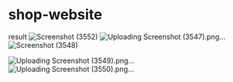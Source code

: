 # shop-website 
result
![Screenshot (3552)](https://github.com/aarthi2927/shop-website/assets/131766048/57857299-5ce4-4127-815c-bbd86df870f1)
![Uploading Screenshot (3547).png…]()
![Screenshot (3548)](https://github.com/aarthi2927/shop-website/assets/131766048/a5dd8a03-3431-4904-bc49-f770d0cc0dfd)


![Uploading Screenshot (3549).png…]()
![Uploading Screenshot (3550).png…]()
